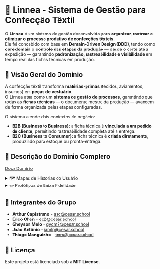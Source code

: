 # 👕 Linnea - Sistema de Gestão para Confecção Têxtil  

O **Linnea** é um sistema de gestão desenvolvido para **organizar, rastrear e otimizar o processo produtivo de confecções têxteis**.  
Ele foi concebido com base em **Domain-Driven Design (DDD)**, tendo como **core domain** o **controle das etapas da produção** — desde o corte até a expedição — garantindo **padronização, rastreabilidade e visibilidade** em tempo real das fichas técnicas em produção.

## 🧭 Visão Geral do Domínio

A confecção têxtil transforma **matérias-primas** (tecidos, aviamentos, insumos) em **peças de vestuário**.  
O Linnea atua como um **sistema de gestão de processos**, garantindo que todas as **fichas técnicas** — o documento mestre da produção — avancem de forma organizada pelas etapas configuradas.

O sistema atende dois contextos de negócio:
- **B2B (Business to Business):** a ficha técnica é **vinculada a um pedido de cliente**, permitindo rastreabilidade completa até a entrega.  
- **B2C (Business to Consumer):** a ficha técnica é **criada diretamente**, produzindo para estoque ou pronta-entrega.

## 🧭 Descrição do Domínio Complero
<a href="https://docs.google.com/document/d/1I92QvmoRz9IvBtjZ267P0aRUyF94VIwiQr15R9v5hwk/edit?usp=sharing" target="_blank">Docs Dominio</a>

<details closed>
<summary> 🗺️ Mapas de Historias do Usuário</summary>
<br>
<img width="1319" alt="print-mapa-historia-1" src="https://github.com/user-attachments/assets/fba698dc-10d2-4831-9923-49360df76491" >
<img width="1319" alt="print-mapa-historia-2" src="https://github.com/user-attachments/assets/be0e689e-9ec1-48ce-b069-6974120198ed" >
<img width="1319" alt="print-mapa-historia-3" src="https://github.com/user-attachments/assets/c228f991-9131-4e26-afec-1a6372b9064a" >
<img width="1319" alt="print-mapa-historia-4" src="https://github.com/user-attachments/assets/658398a0-d23f-4f10-a271-8010fc226534" >
<img width="1319" alt="print-mapa-historia-5" src="https://github.com/user-attachments/assets/bd4143c6-dca0-4fec-8579-0a5211bfcbeb" >
<img width="1319" alt="print-mapa-historia-6" src="https://github.com/user-attachments/assets/78041a96-4a7d-45c1-ad56-6a0e4db7631f" >
</details>
<details closed>
<summary> ✏️ Protótipos de Baixa Fidelidade</summary>
<br>
Visualizar e Adicionar Modelo:
<img width="1319" alt="protipo-baixa-visualizar-adicionar-modelo" src="https://github.com/user-attachments/assets/2976ef29-08c4-4de4-8fd6-2ed97841ed51" >
<br>
Editar Modelo:
<img width="1319" alt="protipo-baixa-editar-modelo" src="https://github.com/user-attachments/assets/4e5f7e70-e059-4934-aa86-249437ca6716" >
<br>
Apagar Modelo:
<img width="1319" alt="protipo-baixa-apagar-modelo" src="https://github.com/user-attachments/assets/cb40c6ea-c387-4727-864b-16ba5a47ab99" >
<br>
Visualizar Modelo Específico:
<img width="1319" alt="protipo-baixa-visualizar-especifico-modelo" src="https://github.com/user-attachments/assets/f2f3555c-439a-4fd4-9674-e52904cc5f6c" >
</details>

## 👥 Integrantes do Grupo

- **Arthur Capistrano** - [asc@cesar.school](mailto:asc@cesar.school)
- **Érico Chen** - [ec2@cesar.school](mailto:ec2@cesar.school)
- **Gheyson Melo** - [gycm2@cesar.school](mailto:gycm2@cesar.school)
- **João Antônio** - [jamlp@cesar.school](mailto:jamlp@cesar.school)
- **Thiago Manguinho** - [tmrs@cesar.school](mailto:tmrs@cesar.school)

## 📄 Licença

Este projeto está licenciado sob a **MIT License**.
